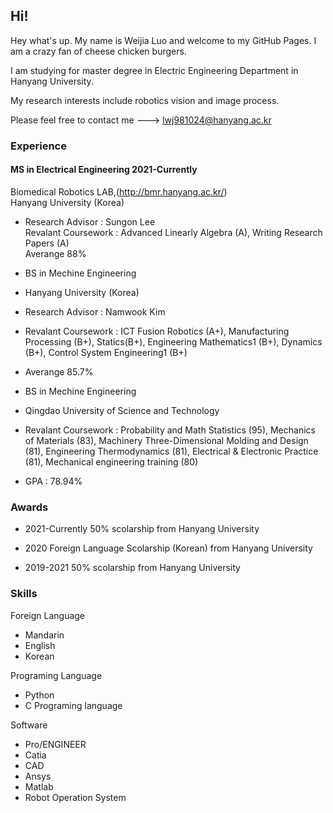## Hi! 

Hey what's up. My name is Weijia Luo and welcome to my GitHub Pages. I am a crazy fan of cheese chicken burgers.

I am studying for master degree in Electric Engineering Department in Hanyang University.  

My research interests include robotics vision and image process.  

Please feel free to contact me ---> lwj981024@hanyang.ac.kr

### Experience


#### MS  in Electrical Engineering                    2021-Currently   
Biomedical Robotics LAB,(http://bmr.hanyang.ac.kr/)  
Hanyang University  (Korea)  
* Research Advisor : Sungon Lee  
Revalant Coursework : Advanced Linearly Algebra (A), Writing Research Papers (A)  
Averange 88%


* BS  in Mechine Engineering  
 * Hanyang University (Korea)
 * Research Advisor : Namwook Kim  
  * Revalant Coursework : ICT Fusion Robotics (A+), Manufacturing Processing (B+), Statics(B+), Engineering Mathematics1 (B+), Dynamics (B+), Control System Engineering1 (B+)  
  * Averange 85.7%



* BS  in Mechine Engineering  
 * Qingdao University of Science and Technology  
  * Revalant Coursework : Probability and Math Statistics (95),  Mechanics of Materials (83), Machinery Three-Dimensional Molding and Design (81), Engineering Thermodynamics (81), Electrical & Electronic Practice (81), Mechanical engineering training (80)  
  * GPA : 78.94%  

### Awards

* 2021-Currently 
50% scolarship from Hanyang University

* 2020
Foreign Language Scolarship (Korean) from Hanyang University  

* 2019-2021 
50% scolarship from Hanyang University
 
### Skills

Foreign Language
* Mandarin
* English
* Korean

Programing Language
* Python
* C Programing language

Software 
* Pro/ENGINEER
* Catia
* CAD
* Ansys
* Matlab
* Robot Operation System
